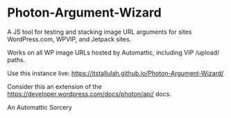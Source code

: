 # Photon-Argument-Wizard

A JS tool for testing and stacking image URL arguments for sites WordPress.com, WPVIP, and Jetpack sites.

Works on all WP image URLs hosted by Automattic, including VIP /upload/ paths.

Use this instance live: https://itstallulah.github.io/Photon-Argument-Wizard/

Consider this an extension of the https://developer.wordpress.com/docs/photon/api/ docs.

An Automattic Sorcery
